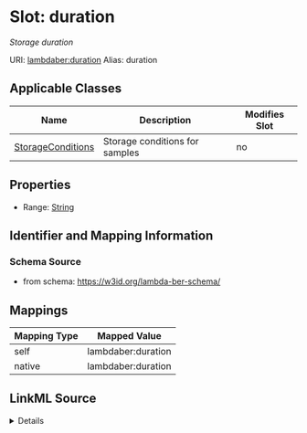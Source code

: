 

# Slot: duration 


_Storage duration_





URI: [lambdaber:duration](https://w3id.org/lambda-ber-schema/duration)
Alias: duration

<!-- no inheritance hierarchy -->





## Applicable Classes

| Name | Description | Modifies Slot |
| --- | --- | --- |
| [StorageConditions](StorageConditions.md) | Storage conditions for samples |  no  |






## Properties

* Range: [String](String.md)




## Identifier and Mapping Information






### Schema Source


* from schema: https://w3id.org/lambda-ber-schema/




## Mappings

| Mapping Type | Mapped Value |
| ---  | ---  |
| self | lambdaber:duration |
| native | lambdaber:duration |




## LinkML Source

<details>
```yaml
name: duration
description: Storage duration
from_schema: https://w3id.org/lambda-ber-schema/
rank: 1000
alias: duration
owner: StorageConditions
domain_of:
- StorageConditions
range: string

```
</details>